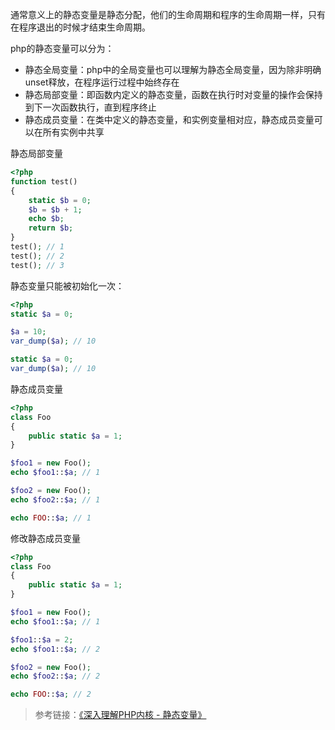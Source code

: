 通常意义上的静态变量是静态分配，他们的生命周期和程序的生命周期一样，只有在程序退出的时候才结束生命周期。  

php的静态变量可以分为：  
- 静态全局变量：php中的全局变量也可以理解为静态全局变量，因为除非明确unset释放，在程序运行过程中始终存在  
- 静态局部变量：即函数内定义的静态变量，函数在执行时对变量的操作会保持到下一次函数执行，直到程序终止  
- 静态成员变量：在类中定义的静态变量，和实例变量相对应，静态成员变量可以在所有实例中共享  

静态局部变量
```php
<?php
function test()
{
    static $b = 0;
    $b = $b + 1;
    echo $b;
    return $b;
}
test(); // 1
test(); // 2
test(); // 3
```

静态变量只能被初始化一次：  
```php
<?php
static $a = 0;

$a = 10;
var_dump($a); // 10

static $a = 0;
var_dump($a); // 10
```

静态成员变量
```php
<?php
class Foo
{
    public static $a = 1;
}

$foo1 = new Foo();
echo $foo1::$a; // 1

$foo2 = new Foo();
echo $foo2::$a; // 1

echo FOO::$a; // 1
```

修改静态成员变量
```php
<?php
class Foo
{
    public static $a = 1;
}

$foo1 = new Foo();
echo $foo1::$a; // 1

$foo1::$a = 2;
echo $foo1::$a; // 2

$foo2 = new Foo();
echo $foo2::$a; // 2

echo FOO::$a; // 2
```

> 参考链接：[《深入理解PHP内核 - 静态变量》](http://www.php-internals.com/book/?p=chapt03/03-04-static-var)